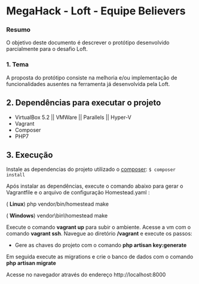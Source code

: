 # **MegaHack - Loft - Equipe Believers**


<!-- Descrever um resumo sobre o trabalho. -->

### Resumo
O objetivo deste documento é descrever o protótipo desenvolvido parcialmente para o desafio Loft.

<!-- Apresentar o tema. -->
### 1. Tema

  A proposta do protótipo consiste na melhoria e/ou implementação de funcionalidades ausentes na ferramenta já desenvolvida pela Loft.



## 2. Dependências para executar o projeto

- VirtualBox 5.2 || VMWare || Parallels || Hyper-V  
- Vagrant
- Composer
- PHP7

## 3. Execução

Instale as dependencias do projeto utilizado o [composer](https://getcomposer.org/download/ "Composer download"): `$ composer install`


Após instalar as dependências, execute o comando abaixo para gerar o Vagrantfile e o arquivo de configuração Homestead.yaml :

( **Linux**) php vendor/bin/homestead make

( **Windows**) vendor\\bin\\homestead make

Execute o comando **vagrant up** para  subir o ambiente. Acesse a vm com o comando **vagrant ssh**.
Navegue ao diretório **/vagrant** e execute os passos:
 - Gere as chaves do projeto com o comando **php artisan key:generate**
 
Em seguida execute as migrations e crie o banco de dados com o comando **php artisan migrate**
 
Acesse no navegador através do endereço  http://localhost:8000
